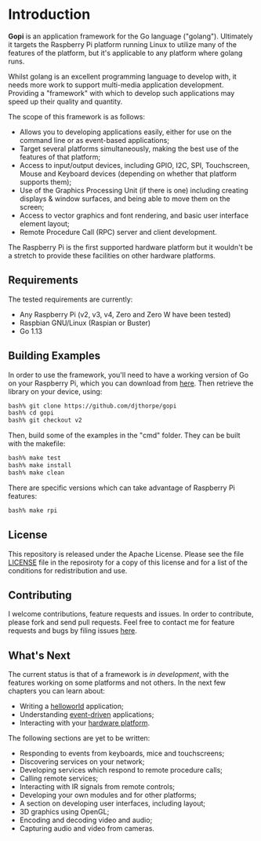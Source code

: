 
# Introduction

__Gopi__ is an application framework for the Go language ("golang"). Ultimately it targets the Raspberry Pi platform running Linux to utilize many of the features of the platform, but it's applicable to any platform where golang runs.

Whilst golang is an excellent programming language to develop with, it needs more work to support multi-media application development. Providing a "framework" with which to develop such applications may speed up their quality and quantity.

The scope of this framework is as follows:

* Allows you to developing applications easily, either for use on the command line or as event-based applications;
* Target several platforms simultaneously, making the best use of the features of that platform;
* Access to input/output devices, including GPIO, I2C, SPI, Touchscreen, Mouse and Keyboard devices (depending on whether that platform supports them);
* Use of the Graphics Processing Unit (if there is one) including creating displays & window surfaces, and being able to move them on the screen;
* Access to vector graphics and font rendering, and basic user interface element layout;
* Remote Procedure Call (RPC) server and client development.

The Raspberry Pi is the first supported hardware platform but it wouldn't be a stretch to provide these facilities on other hardware platforms.

## Requirements

The tested requirements are currently:

  * Any Raspberry Pi (v2, v3, v4, Zero and Zero W have been tested)
  * Raspbian GNU/Linux (Raspian or Buster)
  * Go 1.13

## Building Examples

In order to use the framework, you'll need to have a working version of Go on 
your Raspberry Pi, which you can download from [here](https://golang.org/dl/). Then 
retrieve the library on your device, using:

```sh
bash% git clone https://github.com/djthorpe/gopi
bash% cd gopi
bash% git checkout v2
```

Then, build some of the examples in the "cmd" folder. They can be built with the makefile:

```sh
bash% make test
bash% make install
bash% make clean
```

There are specific versions which can take advantage of Raspberry Pi features:

```sh
bash% make rpi
```

## License

This repository is released under the Apache License. Please see the file
[LICENSE](../LICENSE.md) file in the reposiroty for a copy of this license and 
for a list of the conditions for redistribution and use.

## Contributing

I welcome contributions, feature requests and issues. In order to contribute, please fork
and send pull requests. Feel free to contact me for feature requests and bugs by filing
issues [here](https://github.com/djthorpe/gopi/issues).

## What's Next

The current status is that of a framework is _in development_, with the
features working on some platforms and not others. In the next few chapters you can
learn about:

  * Writing a [helloworld](chapter02.md) application;
  * Understanding [event-driven](chapter03.md) applications;
  * Interacting with your [hardware platform](chapter04.md).

The following sections are yet to be written:

  * Responding to events from keyboards, mice and touchscreens;
  * Discovering services on your network;
  * Developing services which respond to remote procedure calls;
  * Calling remote services;
  * Interacting with IR signals from remote controls;
  * Developing your own modules and for other platforms;
  * A section on developing user interfaces, including layout;
  * 3D graphics using OpenGL;
  * Encoding and decoding video and audio;
  * Capturing audio and video from cameras.


